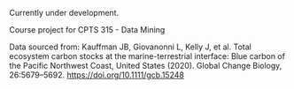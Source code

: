 Currently under development. 

Course project for CPTS 315 - Data Mining

Data sourced from: Kauffman JB, Giovanonni L, Kelly J, et al. Total ecosystem carbon stocks at the marine-terrestrial interface: Blue carbon of the Pacific Northwest Coast, United States (2020). Global Change Biology, 26:5679–5692. https://doi.org/10.1111/gcb.15248
